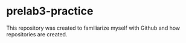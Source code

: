 # prelab3-practice

This repository was created to familiarize myself with Github and how repositories are created. 
